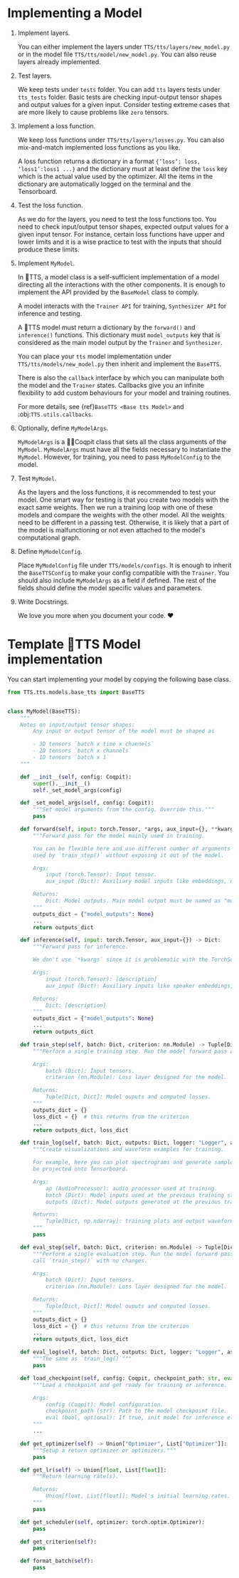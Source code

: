 # Implementing a Model

1. Implement layers.

    You can either implement the layers under `TTS/tts/layers/new_model.py` or in the model file `TTS/tts/model/new_model.py`.
    You can also reuse layers already implemented.

2. Test layers.

    We keep tests under `tests` folder. You can add `tts` layers tests under `tts_tests` folder.
    Basic tests are checking input-output tensor shapes and output values for a given input. Consider testing extreme cases that are more likely to cause problems like `zero` tensors.

3. Implement a loss function.

    We keep loss functions under `TTS/tts/layers/losses.py`. You can also mix-and-match implemented loss functions as you like.

   A loss function returns a dictionary in a format ```{’loss’: loss, ‘loss1’:loss1 ...}``` and the dictionary must at least define the `loss` key which is the actual value used by the optimizer. All the items in the dictionary are automatically logged on the terminal and the Tensorboard.

4. Test the loss function.

    As we do for the layers, you need to test the loss functions too. You need to check input/output tensor shapes,
    expected output values for a given input tensor. For instance, certain loss functions have upper and lower limits and
    it is a wise practice to test with the inputs that should produce these limits.

5. Implement `MyModel`.

    In 🐸TTS, a model class is a self-sufficient implementation of a model directing all the interactions with the other
    components. It is enough to implement the API provided by the `BaseModel` class to comply.

    A model interacts with the `Trainer API` for training, `Synthesizer API` for inference and testing.

    A 🐸TTS model must return a dictionary by the `forward()` and `inference()` functions. This dictionary must `model_outputs` key that is considered as the main model output by the `Trainer` and `Synthesizer`.

    You can place your `tts` model implementation under `TTS/tts/models/new_model.py` then inherit and implement the `BaseTTS`.

    There is also the `callback` interface by which you can manipulate both the model and the `Trainer` states. Callbacks give you
    an infinite flexibility to add custom behaviours for your model and training routines.

    For more details, see {ref}`BaseTTS <Base tts Model>` and :obj:`TTS.utils.callbacks`.

6. Optionally, define `MyModelArgs`.

    `MyModelArgs` is a 👨‍✈️Coqpit class that sets all the class arguments of the `MyModel`. `MyModelArgs` must have
    all the fields necessary to instantiate the `MyModel`. However, for training, you need to pass `MyModelConfig` to
    the model.

7. Test `MyModel`.

    As the layers and the loss functions, it is recommended to test your model. One smart way for testing is that you
    create two models with the exact same weights. Then we run a training loop with one of these models and
    compare the weights with the other model. All the weights need to be different in a passing test. Otherwise, it
    is likely that a part of the model is malfunctioning or not even attached to the model's computational graph.

8. Define `MyModelConfig`.

    Place `MyModelConfig` file under `TTS/models/configs`. It is enough to inherit the `BaseTTSConfig` to make your
    config compatible with the `Trainer`. You should also include `MyModelArgs` as a field if defined. The rest of the fields should define the model
    specific values and parameters.

9. Write Docstrings.

    We love you more when you document your code. ❤️


# Template 🐸TTS Model implementation

You can start implementing your model by copying the following base class.

```python
from TTS.tts.models.base_tts import BaseTTS


class MyModel(BaseTTS):
    """
    Notes on input/output tensor shapes:
        Any input or output tensor of the model must be shaped as

        - 3D tensors `batch x time x channels`
        - 2D tensors `batch x channels`
        - 1D tensors `batch x 1`
    """

    def __init__(self, config: Coqpit):
        super().__init__()
        self._set_model_args(config)

    def _set_model_args(self, config: Coqpit):
        """Set model arguments from the config. Override this."""
        pass

    def forward(self, input: torch.Tensor, *args, aux_input={}, **kwargs) -> Dict:
        """Forward pass for the model mainly used in training.

        You can be flexible here and use different number of arguments and argument names since it is intended to be
        used by `train_step()` without exposing it out of the model.

        Args:
            input (torch.Tensor): Input tensor.
            aux_input (Dict): Auxiliary model inputs like embeddings, durations or any other sorts of inputs.

        Returns:
            Dict: Model outputs. Main model output must be named as "model_outputs".
        """
        outputs_dict = {"model_outputs": None}
        ...
        return outputs_dict

    def inference(self, input: torch.Tensor, aux_input={}) -> Dict:
        """Forward pass for inference.

        We don't use `*kwargs` since it is problematic with the TorchScript API.

        Args:
            input (torch.Tensor): [description]
            aux_input (Dict): Auxiliary inputs like speaker embeddings, durations etc.

        Returns:
            Dict: [description]
        """
        outputs_dict = {"model_outputs": None}
        ...
        return outputs_dict

    def train_step(self, batch: Dict, criterion: nn.Module) -> Tuple[Dict, Dict]:
        """Perform a single training step. Run the model forward pass and compute losses.

        Args:
            batch (Dict): Input tensors.
            criterion (nn.Module): Loss layer designed for the model.

        Returns:
            Tuple[Dict, Dict]: Model ouputs and computed losses.
        """
        outputs_dict = {}
        loss_dict = {}  # this returns from the criterion
        ...
        return outputs_dict, loss_dict

    def train_log(self, batch: Dict, outputs: Dict, logger: "Logger", assets:Dict, steps:int) -> None:
        """Create visualizations and waveform examples for training.

        For example, here you can plot spectrograms and generate sample sample waveforms from these spectrograms to
        be projected onto Tensorboard.

        Args:
            ap (AudioProcessor): audio processor used at training.
            batch (Dict): Model inputs used at the previous training step.
            outputs (Dict): Model outputs generated at the previous training step.

        Returns:
            Tuple[Dict, np.ndarray]: training plots and output waveform.
        """
        pass

    def eval_step(self, batch: Dict, criterion: nn.Module) -> Tuple[Dict, Dict]:
        """Perform a single evaluation step. Run the model forward pass and compute losses. In most cases, you can
        call `train_step()` with no changes.

        Args:
            batch (Dict): Input tensors.
            criterion (nn.Module): Loss layer designed for the model.

        Returns:
            Tuple[Dict, Dict]: Model ouputs and computed losses.
        """
        outputs_dict = {}
        loss_dict = {}  # this returns from the criterion
        ...
        return outputs_dict, loss_dict

    def eval_log(self, batch: Dict, outputs: Dict, logger: "Logger", assets:Dict, steps:int) -> None:
        """The same as `train_log()`"""
        pass

    def load_checkpoint(self, config: Coqpit, checkpoint_path: str, eval: bool = False) -> None:
        """Load a checkpoint and get ready for training or inference.

        Args:
            config (Coqpit): Model configuration.
            checkpoint_path (str): Path to the model checkpoint file.
            eval (bool, optional): If true, init model for inference else for training. Defaults to False.
        """
        ...

    def get_optimizer(self) -> Union["Optimizer", List["Optimizer"]]:
        """Setup a return optimizer or optimizers."""
        pass

    def get_lr(self) -> Union[float, List[float]]:
        """Return learning rate(s).

        Returns:
            Union[float, List[float]]: Model's initial learning rates.
        """
        pass

    def get_scheduler(self, optimizer: torch.optim.Optimizer):
        pass

    def get_criterion(self):
        pass

    def format_batch(self):
        pass

```
